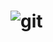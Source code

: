 # ![git](https://user-images.githubusercontent.com/91752852/138429931-2d4ba99c-a322-4acb-9785-cfbb27642911.jpg)

